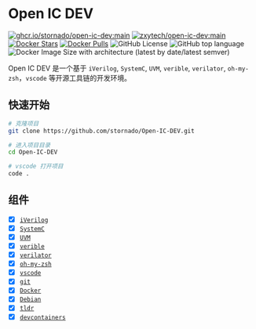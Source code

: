 <!--
 Copyright 2023 仲夏叶.
 SPDX-License-Identifier: MIT
-->

# Open IC DEV

[![ghcr.io/stornado/open-ic-dev:main](https://github.com/stornado/Open-IC-DEV/actions/workflows/docker-github-publish.yml/badge.svg)](https://github.com/stornado/Open-IC-DEV/actions/workflows/docker-github-publish.yml)
[![zxytech/open-ic-dev:main](https://github.com/stornado/Open-IC-DEV/actions/workflows/docker-publish.yml/badge.svg)](https://github.com/stornado/Open-IC-DEV/actions/workflows/docker-publish.yml)
[![Docker Stars](https://img.shields.io/docker/stars/zxytech/open-ic-dev.svg)](https://hub.docker.com/r/zxytech/open-ic-dev/)
[![Docker Pulls](https://img.shields.io/docker/pulls/zxytech/open-ic-dev.svg)](https://hub.docker.com/r/zxytech/open-ic-dev/)
![GitHub License](https://img.shields.io/github/license/stornado/Open-IC-DEV)
![GitHub top language](https://img.shields.io/github/languages/top/stornado/Open-IC-DEV)
![Docker Image Size with architecture (latest by date/latest semver)](https://img.shields.io/docker/image-size/zxytech/open-ic-dev)

Open IC DEV 是一个基于 `iVerilog`, `SystemC`, `UVM`, `verible`, `verilator`, `oh-my-zsh`，`vscode` 等开源工具链的开发环境。

## 快速开始

```bash
# 克隆项目
git clone https://github.com/stornado/Open-IC-DEV.git

# 进入项目目录
cd Open-IC-DEV

# vscode 打开项目
code .
```

## 组件

- [x] [`iVerilog`](https://github.com/steveicarus/iverilog)
- [x] [`SystemC`](https://github.com/accellera-official/systemc)
- [x] [`UVM`](https://github.com/accellera-official/uvm-core)
- [x] [`verible`](https://github.com/google/verible)
- [x] [`verilator`](https://github.com/verilator/verilator)
- [x] [`oh-my-zsh`](https://github.com/ohmyzsh/ohmyzsh)
- [x] [`vscode`](https://code.visualstudio.com)
- [x] [`git`](https://git-scm.com/)
- [x] [`Docker`](https://www.docker.com/products/docker-desktop/)
- [x] [`Debian`](https://www.debian.org/index.zh-cn.html)
- [x] [`tldr`](https://github.com/tldr-pages/tldr)
- [x] [`devcontainers`](https://code.visualstudio.com/docs/devcontainers/tutorial)
